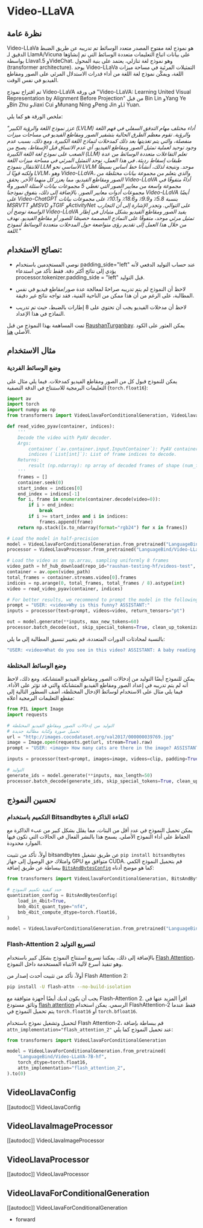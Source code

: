 # Video-LLaVA

## نظرة عامة
Video-LLaVa هو نموذج لغة مفتوح المصدر متعدد الوسائط تم تدريبه عن طريق الضبط الدقيق لـ LlamA/Vicuna على بيانات اتباع التعليمات متعددة الوسائط التي تم إنشاؤها بواسطة Llava1.5 وVideChat. وهو نموذج لغة تنازلي، يعتمد على بنية المحول (transformer architecture). يوحد Video-LLaVa التمثيلات المرئية في مساحة ميزات اللغة، ويمكّن نموذج لغة اللغة من أداء قدرات الاستدلال المرئي على الصور ومقاطع الفيديو في نفس الوقت.

تم اقتراح نموذج Video-LLaVA في ورقة "Video-LLaVA: Learning United Visual Representation by Alignment Before Projection" من قبل Bin Lin وYang Ye وBin Zhu وJiaxi Cui وMunang Ning وPeng Jin وLi Yuan.

ملخص الورقة هو كما يلي:

*"عزز نموذج اللغة والرؤية الكبير (LVLM) أداء مختلف مهام التدفق السفلي في فهم اللغة والرؤية. تقوم معظم الطرق الحالية بتشفير الصور ومقاطع الفيديو في مساحات ميزات منفصلة، والتي يتم تغذيتها بعد ذلك كمدخلات لنماذج اللغة الكبيرة. ومع ذلك، بسبب عدم وجود توحيد لعملية تمثيل الصور ومقاطع الفيديو، أي عدم الاتساق قبل الإسقاط، يصبح من الصعب على نموذج لغة اللغة الكبيرة (LLM) تعلم التفاعلات متعددة الوسائط من عدة طبقات إسقاط رديئة. في هذا العمل، نوحد التمثيل المرئي في مساحة ميزات اللغة للانتقال بنموذج LLM الأساسي نحو LVLM موحد. ونتيجة لذلك، أنشأنا خط أساس بسيطًا ولكنه قويًا لـ LVLM، وهو Video-LLaVA، والذي يتعلم من مجموعة بيانات مختلطة من الصور ومقاطع الفيديو، مما يعزز كل منهما الآخر. يحقق Video-LLaVA أداءً متفوقًا في مجموعة واسعة من معايير الصور التي تغطي 5 مجموعات بيانات لأسئلة الصور و4 مجموعات أدوات معايير الصور. بالإضافة إلى ذلك، يتفوق نموذجنا Video-LLaVA أيضًا على Video-ChatGPT بنسبة 5.8٪ و9.9٪ و18.6٪ و10.1٪ على مجموعات بيانات MSRVTT وMSVD وTGIF وActivityNet على التوالي. وتجدر الإشارة إلى أن التجارب الواسعة توضح أن Video-LLaVA يفيد الصور ومقاطع الفيديو بشكل متبادل في إطار تمثيل مرئي موحد، متفوقًا على النماذج المصممة خصيصًا للصور أو مقاطع الفيديو. نهدف من خلال هذا العمل إلى تقديم رؤى متواضعة حول المدخلات متعددة الوسائط لنموذج اللغة."*

## نصائح الاستخدام:

- نوصي المستخدمين باستخدام padding_side="left" عند حساب التوليد الدفعي لأنه يؤدي إلى نتائج أكثر دقة. فقط تأكد من استدعاء processor.tokenizer.padding_side = "left" قبل التوليد.

- لاحظ أن النموذج لم يتم تدريبه صراحةً لمعالجة عدة صور/مقاطع فيديو في نفس المطالبة، على الرغم من أن هذا ممكن من الناحية الفنية، فقد تواجه نتائج غير دقيقة.

- لاحظ أن مدخلات الفيديو يجب أن تحتوي على 8 إطارات بالضبط، حيث تم تدريب النماذج في هذا الإعداد.

تمت المساهمة بهذا النموذج من قبل [RaushanTurganbay](https://huggingface.co/RaushanTurganbay). يمكن العثور على الكود الأصلي [هنا](https://github.com/PKU-YuanGroup/Video-LLaVA).

## مثال الاستخدام

### وضع الوسائط الفردية

يمكن للنموذج قبول كل من الصور ومقاطع الفيديو كمدخلات. فيما يلي مثال على التعليمات البرمجية للاستنتاج في الدقة النصفية (`torch.float16`):

```python
import av
import torch
import numpy as np
from transformers import VideoLlavaForConditionalGeneration, VideoLlavaProcessor

def read_video_pyav(container, indices):
    '''
    Decode the video with PyAV decoder.
    Args:
        container (`av.container.input.InputContainer`): PyAV container.
        indices (`List[int]`): List of frame indices to decode.
    Returns:
        result (np.ndarray): np array of decoded frames of shape (num_frames, height, width, 3).
    '''
    frames = []
    container.seek(0)
    start_index = indices[0]
    end_index = indices[-1]
    for i, frame in enumerate(container.decode(video=0)):
        if i > end_index:
            break
        if i >= start_index and i in indices:
            frames.append(frame)
    return np.stack([x.to_ndarray(format="rgb24") for x in frames])

# Load the model in half-precision
model = VideoLlavaForConditionalGeneration.from_pretrained("LanguageBind/Video-LLaVA-7B-hf", torch_dtype=torch.float16, device_map="auto")
processor = VideoLlavaProcessor.from_pretrained("LanguageBind/Video-LLaVA-7B-hf")

# Load the video as an np.arrau, sampling uniformly 8 frames
video_path = hf_hub_download(repo_id="raushan-testing-hf/videos-test", filename="sample_demo_1.mp4", repo_type="dataset")
container = av.open(video_path)
total_frames = container.streams.video[0].frames
indices = np.arange(0, total_frames, total_frames / 8).astype(int)
video = read_video_pyav(container, indices)

# For better results, we recommend to prompt the model in the following format
prompt = "USER: <video>Why is this funny? ASSISTANT:"
inputs = processor(text=prompt, videos=video, return_tensors="pt")

out = model.generate(**inputs, max_new_tokens=60)
processor.batch_decode(out, skip_special_tokens=True, clean_up_tokenization_spaces=True)
```

بالنسبة لمحادثات الدورات المتعددة، قم بتغيير تنسيق المطالبة إلى ما يلي:

```bash
"USER: <video>What do you see in this video? ASSISTANT: A baby reading a book. USER: Why is the it funny? ASSISTANT:"
```

### وضع الوسائط المختلطة

يمكن للنموذج أيضًا التوليد من إدخالات الصور ومقاطع الفيديو المتشابكة. ومع ذلك، لاحظ أنه لم يتم تدريبه في إعداد الصور ومقاطع الفيديو المتشابكة والتي قد تؤثر على الأداء. فيما يلي مثال على الاستخدام لوسائط الإدخال المختلطة، أضف السطور التالية إلى مقطع التعليمات البرمجية أعلاه:

```python
from PIL import Image
import requests

# التوليد من إدخالات الصور ومقاطع الفيديو المختلطة
# تحميل صورة وكتابة مطالبة جديدة
url = "http://images.cocodataset.org/val2017/000000039769.jpg"
image = Image.open(requests.get(url, stream=True).raw)
prompt = "USER: <image> How many cats are there in the image? ASSISTANT: There are two cats. USER: <video>Why is this video funny? ASSISTANT:"

inputs = processor(text=prompt, images=image, videos=clip, padding=True, return_tensors="pt")

# التوليد
generate_ids = model.generate(**inputs, max_length=50)
processor.batch_decode(generate_ids, skip_special_tokens=True, clean_up_tokenization_spaces=True)

```

## تحسين النموذج

### التكميم باستخدام Bitsandbytes لكفاءة الذاكرة

يمكن تحميل النموذج في عدد أقل من البتات، مما يقلل بشكل كبير من عبء الذاكرة مع الحفاظ على أداء النموذج الأصلي. يسمح هذا بالنشر الفعال في الحالات التي تكون فيها الموارد محدودة.

أولاً، تأكد من تثبيت bitsandbytes عن طريق تشغيل `pip install bitsandbytes` وامتلاك حق الوصول إلى جهاز GPU متوافق مع CUDA. قم بتحميل النموذج الكمي ببساطة عن طريق إضافة [`BitsAndBytesConfig`](../main_classes/quantization#transformers.BitsAndBytesConfig) كما هو موضح أدناه:

```python
from transformers import VideoLlavaForConditionalGeneration, BitsAndBytesConfig

# حدد كيفية تكميم النموذج
quantization_config = BitsAndBytesConfig(
    load_in_4bit=True,
    bnb_4bit_quant_type="nf4",
    bnb_4bit_compute_dtype=torch.float16,
)

model = VideoLlavaForConditionalGeneration.from_pretrained("LanguageBind/Video-LLaVA-7B-hf", quantization_config=quantization_config, device_map="auto")
```

### Flash-Attention 2 لتسريع التوليد

بالإضافة إلى ذلك، يمكننا تسريع استنتاج النموذج بشكل كبير باستخدام [Flash Attention](../perf_train_gpu_one.md#flash-attention-2)، وهو تنفيذ أسرع لآلية الانتباه المستخدمة داخل النموذج.

أولاً، تأكد من تثبيت أحدث إصدار من Flash Attention 2:

```bash
pip install -U flash-attn --no-build-isolation
```

يجب أن يكون لديك أيضًا أجهزة متوافقة مع Flash-Attention 2. اقرأ المزيد عنها في وثائق مستودع [flash attention](https://github.com/Dao-AILab/flash-attention) الرسمي. يمكن استخدام FlashAttention-2 فقط عندما يتم تحميل النموذج في `torch.float16` أو `torch.bfloat16`.

لتحميل وتشغيل نموذج باستخدام Flash Attention-2، قم ببساطة بإضافة `attn_implementation="flash_attention_2"` عند تحميل النموذج كما يلي:

```python
from transformers import VideoLlavaForConditionalGeneration

model = VideoLlavaForConditionalGeneration.from_pretrained(
    "LanguageBind/Video-LLaVA-7B-hf",
    torch_dtype=torch.float16,
    attn_implementation="flash_attention_2",
).to(0)
```

## VideoLlavaConfig

[[autodoc]] VideoLlavaConfig

## VideoLlavaImageProcessor

[[autodoc]] VideoLlavaImageProcessor

## VideoLlavaProcessor

[[autodoc]] VideoLlavaProcessor

## VideoLlavaForConditionalGeneration

[[autodoc]] VideoLlavaForConditionalGeneration

- forward